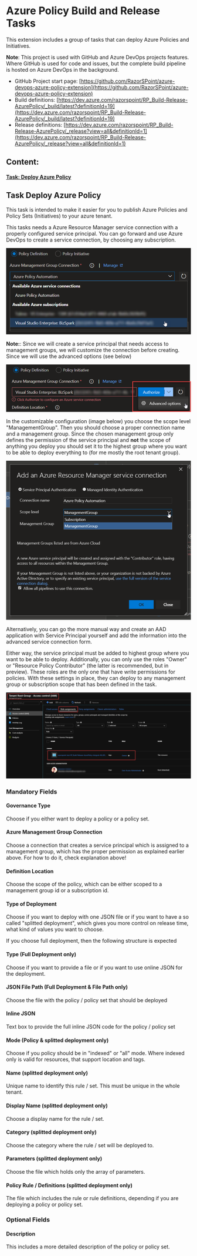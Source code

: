 
# Azure Policy Build and Release Tasks

This extension includes a group of tasks that can deploy Azure Policies and Initiatives.

**Note**: This project is used with GitHub and Azure DevOps projects features. Where GitHub is used for code and issues, but the complete build pipeline is hosted on Azure DevOps in the background.

* GitHub Project start page: [https://github.com/RazorSPoint/azure-devops-azure-policy-extension](https://github.com/RazorSPoint/azure-devops-azure-policy-extension)
* Build definitions: [https://dev.azure.com/razorspoint/RP_Build-Release-AzurePolicy/_build/latest?definitionId=19](https://dev.azure.com/razorspoint/RP_Build-Release-AzurePolicy/_build/latest?definitionId=19)
* Release definitions: [https://dev.azure.com/razorspoint/RP_Build-Release-AzurePolicy/_release?view=all&definitionId=1](https://dev.azure.com/razorspoint/RP_Build-Release-AzurePolicy/_release?view=all&definitionId=1)

## Content:

#### [Task: Deploy Azure Policy](#Task-Deploy-Azure-Policy)

## <a id="Task-Deploy-Azure-Policy"> </a> Task Deploy Azure Policy

This task is intended to make it easier for you to publish Azure Policies and Policy Sets (Initiatives) to your azure tenant.

This tasks needs a Azure Resource Manager service connection with a properly configured service principal. You can go forward and use Azure DevOps to create a service connection, by choosing any subscription.

![](src/images/AzurePolicyTask/AzurePolicyTask03.png)

**Note:**: Since we will create a service principal that needs access to management groups, we will customize the connection before creating. Since we will use the advanced options (see below)

![](src/images/AzurePolicyTask/AzurePolicyTask04.png)

In the customizable configuration (image below) you choose the scope level "ManagementGroup". Then you should choose a proper connection name and a management group. Since the chosen management group only defines the permission of the service principal and **not** the scope of anything you deploy you should set it to the highest group where you want to be able to deploy everything to (for me mostly the root tenant group).

![](src/images/AzurePolicyTask/AzurePolicyTask05.png)

Alternatively, you can go the more manual way and create an AAD application with Service Principal yourself and add the information into the advanced service connection form.

Either way, the service principal must be added to highest group where you want to be able to deploy. Additionally, you can only use the roles "Owner" or "Resource Policy Contributor" (the latter is recommended, but in preview). These roles are the only one that have write permissions for policies. With these settings in place, they can deploy to any management group or subscription scope that has been defined in the task.

![](src/images/AzurePolicyTask/AzurePolicyTask01.png)

### Mandatory Fields

#### Governance Type
Choose if you either want to deploy a policy or a policy set.

#### Azure Management Group Connection
Choose a connection that creates a service principal which is assigned to a management group, which has the proper permission as explained earlier above. For how to do it, check explanation above!

#### Definition Location
Choose the scope of the policy, which can be either scoped to a management group id or a subscription id.

#### Type of Deployment
Choose if you want to deploy with one JSON file or if you want to have a so called "splitted deployment", which gives you more control on release time, what kind of values you want to choose.

If you choose full deployment, then the following structure is expected

#### Type (Full Deployment only)
Choose if you want to provide a file or if you want to use online JSON for the deployment.

#### JSON File Path (Full Deployment & File Path only)
Choose the file with the policy / policy set that should be deployed

#### Inline JSON
Text box to provide the full inline JSON code for the policy / policy set

#### Mode (Policy & splitted deployment only)
Choose if you policy should be in "indexed" or "all" mode. Where indexed only is valid for resources, that support location and tags.

#### Name (splitted deployment only)
Unique name to identify this rule / set. This must be unique in the whole tenant.

#### Display Name (splitted deployment only)
Choose a display name for the rule / set.

#### Category (splitted deployment only)
Choose the category where the rule / set will be deployed to.

#### Parameters (splitted deployment only)
Choose the file which holds only the array of parameters.

#### Policy Rule / Definitions (splitted deployment only)
The file which includes the rule or rule definitions, depending if you are deploying a policy or policy set.

### Optional Fields

#### Description
This includes a more detailed description of the policy or policy set.
